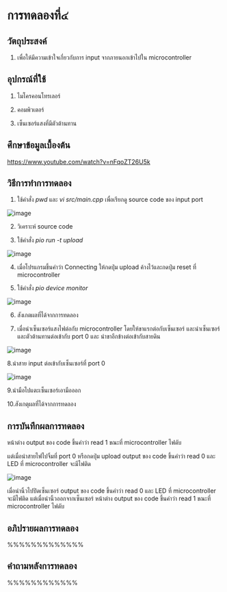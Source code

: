 # การทดลองที่๔

## วัตถุประสงค์
1. เพื่อให้มีความเข้าใจเกี่ยวกับการ input จากภายนอกเข้าไปใน microcontroller

## อุปกรณ์ที่ใช้
1. ไมโครคอนโทรเลอร์

2. คอมพิวเตอร์

3. เซ็นเซอร์แสงที่มีตัวต้านทาน

## ศึกษาข้อมูลเบื้องต้น

https://www.youtube.com/watch?v=nFqoZT26U5k

## วิธีการทำการทดลอง

1. ใช้คำสั่ง _pwd_ และ _vi src/main.cpp_ เพื่อเรียกดู source code ของ input port

![image](https://user-images.githubusercontent.com/80879398/112196971-24e85900-8c3e-11eb-97b5-c4584f6443f1.png)

2. วิเคราะห์ source code

3. ใช้คำสั่ง _pio run -t upload_ 

![image](https://user-images.githubusercontent.com/80879398/112196977-26b21c80-8c3e-11eb-88aa-19012be99456.png)

4. เมื่อโปรแกรมขึ้นคำว่า Connecting ให้กดปุ่ม upload ค้างไว้และกดปุ่ม reset ที่ microcontroller

5. ใช้คำสั่ง _pio device monitor_

![image](https://user-images.githubusercontent.com/80879398/112196981-274ab300-8c3e-11eb-892f-e1c0586e743a.png)

6. สังเกตผลที่ได้จากการทดลอง

7. เมื่อนำเซ็นเซอร์แสงไฟต่อกับ microcontroller โดยให้ขาแรกต่อกับเซ็นเซอร์ และนำเซ็นเซอร์และตัวต้านทานต่อเข้ากับ port 0 และ นำขาอีกข้างต่อเข้ากับสายดิน 

![image](https://user-images.githubusercontent.com/80879398/112196983-274ab300-8c3e-11eb-9b20-23a21dad92c8.png)

8.นำสาย input ต่อเข้ากับเซ็นเซอร์ที่ port 0

![image](https://user-images.githubusercontent.com/80879398/112196985-27e34980-8c3e-11eb-9b33-bc0deb0fe4d9.png)

9.นำมือไปแตะเซ็นเซอร์เอามือออก

10.สังเกตุผลที่ได้จากการทดลอง

## การบันทึกผลการทดลอง

หน้าต่าง output ของ code ขึ้นคำว่า read 1 ขณะที่ microcontroller ไฟดับ

แต่เมื่อนำสายไฟไปจิ้มที่ port 0 หรือกดปุ่ม upload output ของ code ขึ้นคำว่า read 0 และ LED ที่ microcontroller จะมีไฟติด

![image](https://user-images.githubusercontent.com/80879398/112196987-287be000-8c3e-11eb-97f3-a31fb39206c2.png)

เมื่อนำนิ้วไปปิดเซ็นเซอร์ output ของ code ขึ้นคำว่า read 0 และ LED ที่ microcontroller จะมีไฟติด
แต่เมื่อนำนิ้วออกจากเซ็นเซอร์ หน้าต่าง output ของ code ขึ้นคำว่า read 1 ขณะที่ microcontroller ไฟดับ

## อภิปรายผลการทดลอง

%%%%%%%%%%%%%

## คำถามหลังการทดลอง

%%%%%%%%%%%%

